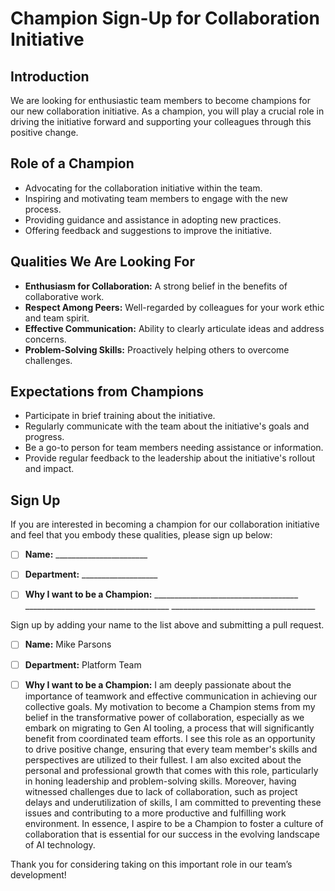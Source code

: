 
# Champion Sign-Up for Collaboration Initiative

## Introduction
We are looking for enthusiastic team members to become champions for our new collaboration initiative. As a champion, you will play a crucial role in driving the initiative forward and supporting your colleagues through this positive change.

## Role of a Champion
- Advocating for the collaboration initiative within the team.
- Inspiring and motivating team members to engage with the new process.
- Providing guidance and assistance in adopting new practices.
- Offering feedback and suggestions to improve the initiative.

## Qualities We Are Looking For
- **Enthusiasm for Collaboration:** A strong belief in the benefits of collaborative work.
- **Respect Among Peers:** Well-regarded by colleagues for your work ethic and team spirit.
- **Effective Communication:** Ability to clearly articulate ideas and address concerns.
- **Problem-Solving Skills:** Proactively helping others to overcome challenges.

## Expectations from Champions
- Participate in brief training about the initiative.
- Regularly communicate with the team about the initiative's goals and progress.
- Be a go-to person for team members needing assistance or information.
- Provide regular feedback to the leadership about the initiative's rollout and impact.

## Sign Up
If you are interested in becoming a champion for our collaboration initiative and feel that you embody these qualities, please sign up below:

- [ ] **Name:** _______________________
- [ ] **Department:** ___________________
- [ ] **Why I want to be a Champion:** 
      ____________________________________
      ____________________________________
      ____________________________________


Sign up by adding your name to the list above and submitting a pull request.

- [ ] **Name:** Mike Parsons
- [ ] **Department:** Platform Team
- [ ] **Why I want to be a Champion:**
      I am deeply passionate about the importance of teamwork and effective communication in achieving our collective goals. My motivation to become a Champion stems from my belief in the transformative power of collaboration, especially as we embark on migrating to Gen AI tooling, a process that will significantly benefit from coordinated team efforts. I see this role as an opportunity to drive positive change, ensuring that every team member's skills and perspectives are utilized to their fullest. I am also excited about the personal and professional growth that comes with this role, particularly in honing leadership and problem-solving skills. Moreover, having witnessed challenges due to lack of collaboration, such as project delays and underutilization of skills, I am committed to preventing these issues and contributing to a more productive and fulfilling work environment. In essence, I aspire to be a Champion to foster a culture of collaboration that is essential for our success in the evolving landscape of AI technology.




Thank you for considering taking on this important role in our team’s development!

